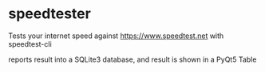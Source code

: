 # speedtester
Tests your internet speed against https://www.speedtest.net with speedtest-cli

reports result into a SQLite3 database, and result is shown in a PyQt5 Table
